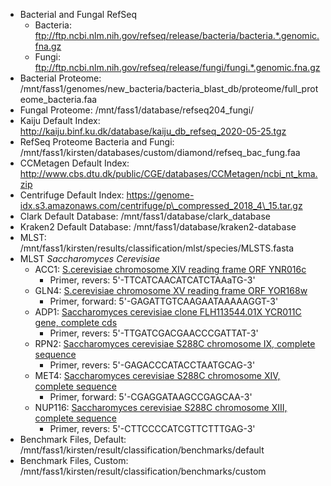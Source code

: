 - Bacterial and Fungal RefSeq
   - Bacteria: ftp://ftp.ncbi.nlm.nih.gov/refseq/release/bacteria/bacteria.*.genomic.fna.gz
   - Fungi: ftp://ftp.ncbi.nlm.nih.gov/refseq/release/fungi/fungi.*.genomic.fna.gz
- Bacterial Proteome: /mnt/fass1/genomes/new_bacteria/bacteria_blast_db/proteome/full_proteome_bacteria.faa
- Fungal Proteome: /mnt/fass1/database/refseq204_fungi/
- Kaiju Default Index: http://kaiju.binf.ku.dk/database/kaiju_db_refseq_2020-05-25.tgz
- RefSeq Proteome Bacteria and Fungi: /mnt/fass1/kirsten/databases/custom/diamond/refseq_bac_fung.faa
- CCMetagen Default Index: http://www.cbs.dtu.dk/public/CGE/databases/CCMetagen/ncbi_nt_kma.zip
- Centrifuge Default Index: https://genome-idx.s3.amazonaws.com/centrifuge/p\_compressed_2018_4\_15.tar.gz
- Clark Default Database: /mnt/fass1/database/clark_database
- Kraken2 Default Database: /mnt/fass1/database/kraken2-database
- MLST: /mnt/fass1/kirsten/results/classification/mlst/species/MLSTS.fasta
- MLST *Saccharomyces Cerevisiae*
  - ACC1: [S.cerevisiae chromosome XIV reading frame ORF YNR016c](https://www.ncbi.nlm.nih.gov/nuccore/Z71631.1?report=fasta)
    - Primer, revers: 5'-TTCATCAACATCATCTAAaTG-3'
  - GLN4: [S.cerevisiae chromosome XV reading frame ORF YOR168w](https://www.ncbi.nlm.nih.gov/nuccore/Z75076.1?report=fasta)
    - Primer, forward: 5'-GAGATTGTCAAGAATAAAAAGGT-3'
  - ADP1: [Saccharomyces cerevisiae clone FLH113544.01X YCR011C gene, complete cds](https://www.ncbi.nlm.nih.gov/nuccore/AY693056.1?report=fasta)
    - Primer, revers: 5'-TTGATCGACGAACCCGATTAT-3'
  - RPN2: [Saccharomyces cerevisiae S288C chromosome IX, complete sequence](https://www.ncbi.nlm.nih.gov/nuccore/NC_001141.2?report=fasta)
    - Primer, revers: 5'-GAGACCCATACCTAATGCAG-3'
  - MET4: [Saccharomyces cerevisiae S288C chromosome XIV, complete sequence](https://www.ncbi.nlm.nih.gov/nuccore/NC_001146.8?report=fasta)
    - Primer, forward: 5'-CGAGGATAAGCCGAGCAA-3'
  - NUP116: [Saccharomyces cerevisiae S288C chromosome XIII, complete sequence](https://www.ncbi.nlm.nih.gov/nuccore/NC_001145.3?report=fasta)
    - Primer, revers: 5'-CTTCCCCATCGTTCTTTGAG-3'
- Benchmark Files, Default: /mnt/fass1/kirsten/result/classification/benchmarks/default
- Benchmark Files, Custom: /mnt/fass1/kirsten/result/classification/benchmarks/custom